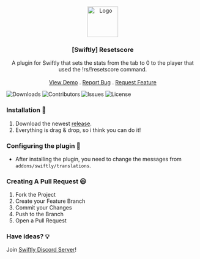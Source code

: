 <br/>
<p align="center">
  <a href="https://github.com/moongetsu/swiftly_resetscore">
    <img src="https://media.discordapp.net/attachments/979452783466000466/1168236894652469248/Swiftly_Logo.png?ex=6575f264&is=65637d64&hm=dd2834983bebeab98d7febd44bb3bd20e9aded13ecefac63cc990b222a9d9e9e&=&format=webp&quality=lossless&width=468&height=468" alt="Logo" width="80" height="80">
  </a>

  <h3 align="center">[Swiftly] Resetscore</h3>

  <p align="center">
    A plugin for Swiftly that sets the stats from the tab to 0 to the player that used the !rs/!resetscore command.
    <br/>
    <br/>
    <a href="https://github.com/moongetsu/swiftly_resetscore">View Demo</a>
    .
    <a href="https://github.com/moongetsu/swiftly_resetscore/issues">Report Bug</a>
    .
    <a href="https://github.com/moongetsu/swiftly_resetscore/issues">Request Feature</a>
  </p>
</p>

![Downloads](https://img.shields.io/github/downloads/moongetsu/swiftly_resetscore/total) ![Contributors](https://img.shields.io/github/contributors/moongetsu/swiftly_resetscore?color=dark-green) ![Issues](https://img.shields.io/github/issues/moongetsu/swiftly_resetscore) ![License](https://img.shields.io/github/license/moongetsu/swiftly_resetscore) 

### Installation 👀

1. Download the newest [release](https://github.com/moongetsu/swiftly_resetscore/releases).
2. Everything is drag & drop, so i think you can do it!

### Configuring the plugin 🧐

* After installing the plugin, you need to change the messages from `addons/swiftly/translations`.

### Creating A Pull Request 😃

1. Fork the Project
2. Create your Feature Branch
3. Commit your Changes
4. Push to the Branch
5. Open a Pull Request

### Have ideas? 💡
Join [Swiftly Discord Server](https://discord.gg/ESKNDx2CNB)!
